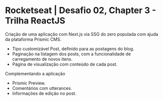 # Rocketseat | Desafio 02, Chapter 3 - Trilha ReactJS

Criação de uma aplicação com Next.js via SSG do zero populada com ajuda da plataforma Prismic CMS.

- Tipo customizável Post, definido para as postagens do blog.
- Paginação na listagem dos posts, com a funcionalidade de carregamento de novos itens.
- Página de visualização com conteúdo de cada post.

Complementando a aplicação

- Prismic Preview.
- Comentários com utterances.
- Informações de edição no post.
